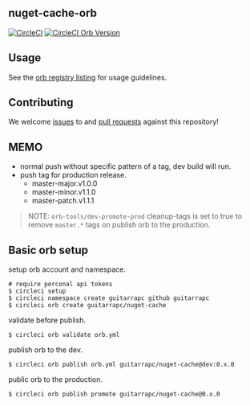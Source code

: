 ## nuget-cache-orb
[![CircleCI](https://circleci.com/gh/guitarrapc/nuget-cache-orb.svg?style=svg)](https://circleci.com/gh/guitarrapc/nuget-cache-orb) [![CircleCI Orb Version](https://img.shields.io/badge/endpoint.svg?url=https://badges.circleci.io/orb/guitarrapc/nuget-cache)](https://circleci.com/orbs/registry/orb/guitarrapc/nuget-cache)

## Usage

See the [orb registry listing](http://circleci.com/orbs/registry/orb/guitarrapcnuget-cache) for usage guidelines.

## Contributing

We welcome [issues](https://github.com/guitarrapc/nuget-cache-orb/issues) to and [pull requests](https://github.com/guitarrapc/nuget-cache-orb/pulls) against this repository!

## MEMO

* normal push without specific pattern of a tag, dev build will run.
* push tag for production release.
    * master-major.v1.0.0
    * master-minor.v1.1.0
    * master-patch.v1.1.1

> NOTE: `orb-tools/dev-promote-prod` cleanup-tags is set to true to remove `master.*` tags on publish orb to the production.

## Basic orb setup

setup orb account and namespace.

```shell
# require perconal api tokens
$ circleci setup
$ circleci namespace create guitarrapc github guitarrapc
$ circleci orb create guitarrapc/nuget-cache
```

validate before publish.

```
$ circleci orb validate orb.yml
```

publish orb to the dev.

```
$ circleci orb publish orb.yml guitarrapc/nuget-cache@dev:0.x.0
```

public orb to the production.

```
$ circleci orb publish promote guitarrapc/nuget-cache@0.x.0
```
